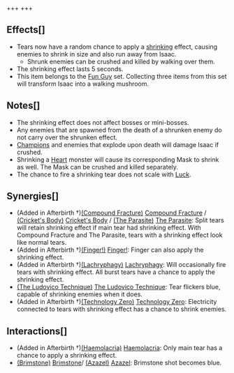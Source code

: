 +++
+++

Effects[]
---------


* Tears now have a random chance to apply a [shrinking](/wiki/Status_Effects#Effects "Status Effects") effect, causing enemies to shrink in size and also run away from Isaac.
	+ Shrunk enemies can be crushed and killed by walking over them.
* The shrinking effect lasts 5 seconds.
* This item belongs to the [Fun Guy](/wiki/Fun_Guy "Fun Guy") set. Collecting three items from this set will transform Isaac into a walking mushroom.


Notes[]
-------


* The shrinking effect does not affect bosses or mini-bosses.
* Any enemies that are spawned from the death of a shrunken enemy do not carry over the shrunken effect.
* [Champions](/wiki/Champion "Champion") and enemies that explode upon death will damage Isaac if crushed.
* Shrinking a [Heart](/wiki/Mask_%2B_Heart "Mask + Heart") monster will cause its corresponding Mask to shrink as well. The Mask can be crushed and killed separately.
* The chance to fire a shrinking tear does not scale with [Luck](/wiki/Luck "Luck").


Synergies[]
-----------


* (Added in Afterbirth †)[(Compound Fracture)](/wiki/Compound_Fracture "Compound Fracture") [Compound Fracture](/wiki/Compound_Fracture "Compound Fracture") / [(Cricket's Body)](/wiki/Cricket%27s_Body "Cricket's Body") [Cricket's Body](/wiki/Cricket%27s_Body "Cricket's Body") / [(The Parasite)](/wiki/The_Parasite "The Parasite") [The Parasite](/wiki/The_Parasite "The Parasite"): Split tears will retain shrinking effect if main tear had shrinking effect. With Compound Fracture and The Parasite, tears with a shrinking effect look like normal tears.
* (Added in Afterbirth †)[(Finger!)](/wiki/Finger! "Finger!") [Finger!](/wiki/Finger! "Finger!"): Finger can also apply the shrinking effect.
* (Added in Afterbirth †)[(Lachryphagy)](/wiki/Lachryphagy "Lachryphagy") [Lachryphagy](/wiki/Lachryphagy "Lachryphagy"): Will occasionally fire tears with shrinking effect. All burst tears have a chance to apply the shrinking effect.
* [(The Ludovico Technique)](/wiki/The_Ludovico_Technique "The Ludovico Technique") [The Ludovico Technique](/wiki/The_Ludovico_Technique "The Ludovico Technique"): Tear flickers blue, capable of shrinking enemies when it does.
* (Added in Afterbirth †)[(Technology Zero)](/wiki/Technology_Zero "Technology Zero") [Technology Zero](/wiki/Technology_Zero "Technology Zero"): Electricity connected to tears with shrinking effect has a chance to shrink enemies.


Interactions[]
--------------


* (Added in Afterbirth †)[(Haemolacria)](/wiki/Haemolacria "Haemolacria") [Haemolacria](/wiki/Haemolacria "Haemolacria"): Only main tear has a chance to apply a shrinking effect.
* [(Brimstone)](/wiki/Brimstone "Brimstone") [Brimstone](/wiki/Brimstone "Brimstone")/ [(Azazel)](/wiki/Azazel "Azazel") [Azazel](/wiki/Azazel "Azazel"): Brimstone shot becomes blue.


